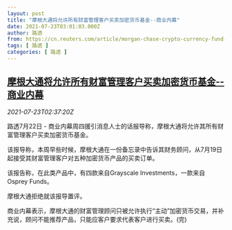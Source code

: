 ```yaml
---
layout: post
title: "摩根大通将允许所有财富管理客户买卖加密货币基金--商业内幕"
date: 2021-07-23T03:01:03.000Z
author: 路透
from: https://cn.reuters.com/article/morgan-chase-crypto-currency-fund-0723-idCNKBS2ET047
tags: [ 路透 ]
categories: [ 路透 ]
---
```

<!--1627009263000-->
[摩根大通将允许所有财富管理客户买卖加密货币基金--商业内幕](https://cn.reuters.com/article/morgan-chase-crypto-currency-fund-0723-idCNKBS2ET047)
------

<div>
<div><i>2021-07-23T02:37:20Z</i></div><p>路透7月22日 - 商业内幕周四援引消息人士的话报导称，摩根大通将允许其所有财富管理客户买卖加密货币基金。 　</p><p>该报导称，本周早些时候，摩根大通在一份备忘录中告诉其财务顾问，从7月19日起接受其财富管理客户对五种加密货币产品的买卖订单。 　</p><p>该报告称，在此类产品中，有四款来自Grayscale Investments，一款来自Osprey Funds。 　</p><p>摩根大通拒绝就该报导置评。 　</p><p>商业内幕表示，摩根大通的财富管理顾问只被允许执行“主动”加密货币交易，并补充说，顾问不能推荐产品，只能应客户要求代表客户进行买卖。(完)</p>
</div>
